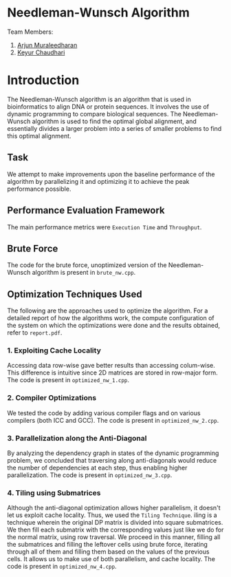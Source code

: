 # Needleman-Wunsch Algorithm

Team Members:

1. <a href="https://github.com/coniferousdyer">Arjun Muraleedharan</a>
2. <a href="https://github.com/keyurchd11">Keyur Chaudhari</a>

# Introduction

The Needleman-Wunsch algorithm is an algorithm that is used in bioinformatics to align DNA or protein sequences. It involves the use of dynamic programming to compare biological sequences. The Needleman-Wunsch algorithm is used to find the optimal global alignment, and essentially divides a larger problem into a series of smaller problems to find this optimal alignment.

## Task

We attempt to make improvements upon the baseline performance of the algorithm by parallelizing it and optimizing it to achieve the peak performance possible.

## Performance Evaluation Framework

The main performance metrics were ``Execution Time`` and ``Throughput``.

## Brute Force

The code for the brute force, unoptimized version of the Needleman-Wunsch algorithm is present in `brute_nw.cpp`.

## Optimization Techniques Used

The following are the approaches used to optimize the algorithm. For a detailed report of how the algorithms work, the compute configuration of the system on which the optimizations were done and the results obtained, refer to `report.pdf`.

### 1. Exploiting Cache Locality

Accessing data row-wise gave better results than accessing colum-wise. This difference is intuitive since 2D matrices are stored in row-major form. The code is present in `optimized_nw_1.cpp`.

### 2. Compiler Optimizations

We tested the code by adding various compiler flags and on various compilers (both ICC and GCC). The code is present in `optimized_nw_2.cpp`.

### 3. Parallelization along the Anti-Diagonal

By analyzing the dependency graph in states of the dynamic programming problem, we concluded that traversing along anti-diagonals would reduce the number of dependencies at each step, thus enabling higher parallelization. The code is present in `optimized_nw_3.cpp`.

### 4. Tiling using Submatrices

Although the anti-diagonal optimization allows higher parallelism, it doesn't let us exploit cache locality. Thus, we used the ``Tiling Technique``. iling is a technique wherein the original DP matrix is divided into square submatrices. We then fill each submatrix with the corresponding values just like we do for the normal matrix, using row traversal. We proceed in this manner, filling all the submatrices and filling the leftover cells using brute force, iterating through all of them and filling them based on the values of the previous cells. It allows us to make use of both parallelism, and cache locality. The code is present in `optimized_nw_4.cpp`.